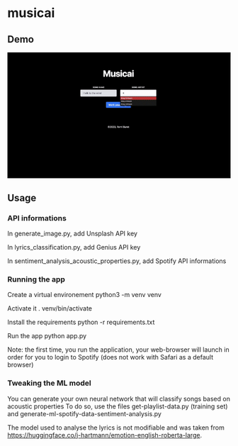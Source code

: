 # musicai

## Demo 

![](demo.gif)

## Usage

### API informations
In generate_image.py, add Unsplash API key

In lyrics_classification.py, add Genius API key

In sentiment_analysis_acoustic_properties.py, add Spotify API informations

### Running the app

Create a virtual environement 
python3 -m venv venv

Activate it
. venv/bin/activate

Install the requirements
python -r requirements.txt

Run the app
python app.py

Note: the first time, you run the application, your web-browser will launch in order for you to login to Spotify (does not work with Safari as a default browser)

### Tweaking the ML model

You can generate your own neural network that will classify songs based on acoustic properties
To do so, use the files get-playlist-data.py (training set) and generate-ml-spotify-data-sentiment-analysis.py

The model used to analyse the lyrics is not modifiable and was taken from https://huggingface.co/j-hartmann/emotion-english-roberta-large.



